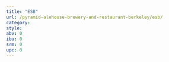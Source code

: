 ```yaml
---
title: "ESB"
url: /pyramid-alehouse-brewery-and-restaurant-berkeley/esb/
category: 
style: 
abv: 0
ibu: 0
srm: 0
upc: 0
---
```


